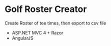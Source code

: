 Golf Roster Creator
===================

Create Roster of tee times, then export to csv file

* ASP.NET MVC 4 + Razor
* AngularJS
